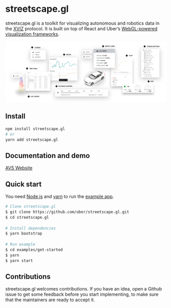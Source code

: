 # streetscape.gl

streetscape.gl is a toolkit for visualizing autonomous and robotics data in the
[XVIZ](https://github.com/uber/xviz) protocol. It is built on top of React and Uber’s
[WebGL-powered visualization frameworks](http://vis.gl).

![UI Components](docs/images/ui-controls.png)

## Install

```bash
npm install streetscape.gl
# or
yarn add streetscape.gl
```

## Documentation and demo

[AVS Website](http://avs.auto)

## Quick start

You need [Node.js](https://nodejs.org/en/) and [yarn](https://yarnpkg.com/lang/en/docs/install) to
run the [example app](examples/get-started).

```bash
# Clone streetscape.gl
$ git clone https://github.com/uber/streetscape.gl.git
$ cd streetscape.gl

# Install dependencies
$ yarn bootstrap

# Run example
$ cd examples/get-started
$ yarn
$ yarn start
```

## Contributions

streetscape.gl welcomes contributions. If you have an idea, open a Github issue to get some feedback
before you start implementing, to make sure that the maintainers are ready to accept it.

